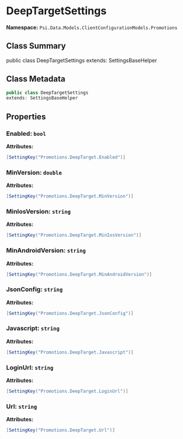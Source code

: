 # DeepTargetSettings

**Namespace:** `Psi.Data.Models.ClientConfigurationModels.Promotions`

## Class Summary

public class DeepTargetSettings
extends: SettingsBaseHelper

## Class Metadata

```typescript
public class DeepTargetSettings
extends: SettingsBaseHelper
```

## Properties

### Enabled: `bool`

**Attributes:**
```csharp
[SettingKey("Promotions.DeepTarget.Enabled")]
```

### MinVersion: `double`

**Attributes:**
```csharp
[SettingKey("Promotions.DeepTarget.MinVersion")]
```

### MinIosVersion: `string`

**Attributes:**
```csharp
[SettingKey("Promotions.DeepTarget.MinIosVersion")]
```

### MinAndroidVersion: `string`

**Attributes:**
```csharp
[SettingKey("Promotions.DeepTarget.MinAndroidVersion")]
```

### JsonConfig: `string`

**Attributes:**
```csharp
[SettingKey("Promotions.DeepTarget.JsonConfig")]
```

### Javascript: `string`

**Attributes:**
```csharp
[SettingKey("Promotions.DeepTarget.Javascript")]
```

### LoginUrl: `string`

**Attributes:**
```csharp
[SettingKey("Promotions.DeepTarget.LoginUrl")]
```

### Url: `string`

**Attributes:**
```csharp
[SettingKey("Promotions.DeepTarget.Url")]
```
